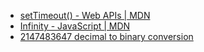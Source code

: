 - [setTimeout() - Web APIs | MDN](https://developer.mozilla.org/en-US/docs/Web/API/setTimeout#maximum_delay_value)
- [Infinity - JavaScript | MDN](https://developer.mozilla.org/en-US/docs/Web/JavaScript/Reference/Global_Objects/Infinity)
- [2147483647 decimal to binary conversion](https://www.rapidtables.com/convert/number/decimal-to-binary.html?x=2147483647)
